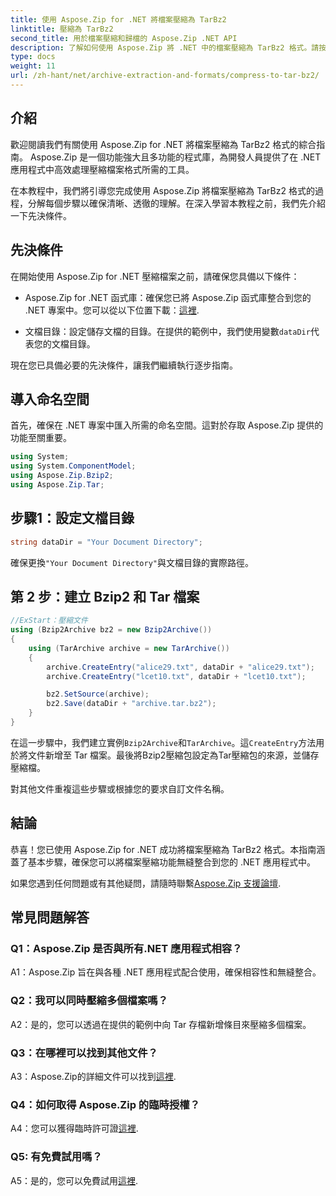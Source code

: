 ```yaml
---
title: 使用 Aspose.Zip for .NET 將檔案壓縮為 TarBz2
linktitle: 壓縮為 TarBz2
second_title: 用於檔案壓縮和歸檔的 Aspose.Zip .NET API
description: 了解如何使用 Aspose.Zip 將 .NET 中的檔案壓縮為 TarBz2 格式。請按照我們的逐步指南進行高效率的檔案壓縮。
type: docs
weight: 11
url: /zh-hant/net/archive-extraction-and-formats/compress-to-tar-bz2/
---
```

## 介紹

歡迎閱讀我們有關使用 Aspose.Zip for .NET 將檔案壓縮為 TarBz2 格式的綜合指南。 Aspose.Zip 是一個功能強大且多功能的程式庫，為開發人員提供了在 .NET 應用程式中高效處理壓縮檔案格式所需的工具。

在本教程中，我們將引導您完成使用 Aspose.Zip 將檔案壓縮為 TarBz2 格式的過程，分解每個步驟以確保清晰、透徹的理解。在深入學習本教程之前，我們先介紹一下先決條件。

## 先決條件

在開始使用 Aspose.Zip for .NET 壓縮檔案之前，請確保您具備以下條件：

-  Aspose.Zip for .NET 函式庫：確保您已將 Aspose.Zip 函式庫整合到您的 .NET 專案中。您可以從以下位置下載：[這裡](https://releases.aspose.com/zip/net/).

- 文檔目錄：設定儲存文檔的目錄。在提供的範例中，我們使用變數`dataDir`代表您的文檔目錄。

現在您已具備必要的先決條件，讓我們繼續執行逐步指南。

## 導入命名空間

首先，確保在 .NET 專案中匯入所需的命名空間。這對於存取 Aspose.Zip 提供的功能至關重要。

```csharp
using System;
using System.ComponentModel;
using Aspose.Zip.Bzip2;
using Aspose.Zip.Tar;
```

## 步驟1：設定文檔目錄

```csharp
string dataDir = "Your Document Directory";
```

確保更換`"Your Document Directory"`與文檔目錄的實際路徑。

## 第 2 步：建立 Bzip2 和 Tar 檔案

```csharp
//ExStart：壓縮文件
using (Bzip2Archive bz2 = new Bzip2Archive())
{
    using (TarArchive archive = new TarArchive())
    {
        archive.CreateEntry("alice29.txt", dataDir + "alice29.txt");
        archive.CreateEntry("lcet10.txt", dataDir + "lcet10.txt");

        bz2.SetSource(archive);
        bz2.Save(dataDir + "archive.tar.bz2");
    }
}
```

在這一步驟中，我們建立實例`Bzip2Archive`和`TarArchive`。這`CreateEntry`方法用於將文件新增至 Tar 檔案。最後將Bzip2壓縮包設定為Tar壓縮包的來源，並儲存壓縮檔。

對其他文件重複這些步驟或根據您的要求自訂文件名稱。

## 結論

恭喜！您已使用 Aspose.Zip for .NET 成功將檔案壓縮為 TarBz2 格式。本指南涵蓋了基本步驟，確保您可以將檔案壓縮功能無縫整合到您的 .NET 應用程式中。

如果您遇到任何問題或有其他疑問，請隨時聯繫[Aspose.Zip 支援論壇](https://forum.aspose.com/c/zip/37).

## 常見問題解答

### Q1：Aspose.Zip 是否與所有.NET 應用程式相容？

A1：Aspose.Zip 旨在與各種 .NET 應用程式配合使用，確保相容性和無縫整合。

### Q2：我可以同時壓縮多個檔案嗎？

A2：是的，您可以透過在提供的範例中向 Tar 存檔新增條目來壓縮多個檔案。

### Q3：在哪裡可以找到其他文件？

 A3：Aspose.Zip的詳細文件可以找到[這裡](https://reference.aspose.com/zip/net/).

### Q4：如何取得 Aspose.Zip 的臨時授權？

 A4：您可以獲得臨時許可證[這裡](https://purchase.aspose.com/temporary-license/).

### Q5: 有免費試用嗎？

 A5：是的，您可以免費試用[這裡](https://releases.aspose.com/).